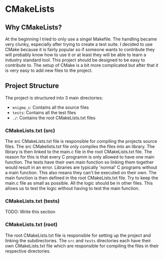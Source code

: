 # CMakeLists

## Why CMakeLists?

At the beginning I tried to only use a singel Makefile. The handling became very clunky,
especially after trying to create a test suite. I decided to use CMake because it is fairly
popular so if someone wants to contribute they will probably know how to use it or at least
they will be able to learn a industry standard tool. This project should be designed to be
easy to contribute to. The setup of CMake is a bit more complicated but after that it is
very easy to add new files to the project.

## Project Structure

The project is structured into 3 main directories:

- `enigma_c`: Contains all the source files
- `tests`: Contains all the test files
- `./`: Contains the root CMakeLists.txt files

### CMakeLists.txt (src)

The src CMakeLists.txt file is responsible for compiling the projects source files.
The src CMakelists.txt file only compiles the files into an library. The library is then
linked to the main.c file in the root CMakeLists.txt file. The reason for this is that
every C programm is only allowed to have one main function.
The tests have their own main function so linking them together would result in an error.
Libraries are typically 'normal' C programs without a main function. This also means they
can't be executed on their own. The main function is then defined in the root CMakeLists.txt
file.
Try to keep the main.c file as small as possible. All the logic should be in other files.
This allows us to test the logic without having to test the main function.

### CMakeLists.txt (tests)

TODO: Write this section

### CMakeLists.txt (root)

The root CMakeLists.txt file is responsible for setting up the project and linking the
subdirectories. The `src` and `tests` directories each have their own CMakeLists.txt file
which are responsible for compiling the files in their respective directories.
